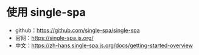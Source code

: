 # 使用 single-spa

- github：https://github.com/single-spa/single-spa
- 官网：https://single-spa.js.org/
- 中文：https://zh-hans.single-spa.js.org/docs/getting-started-overview








